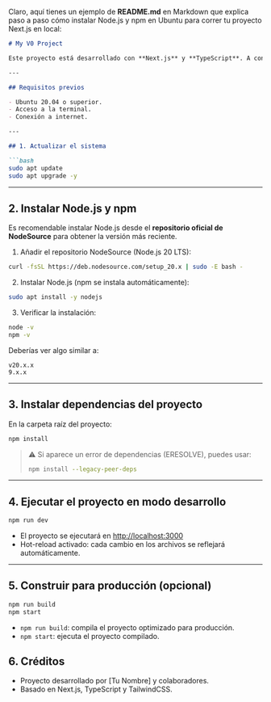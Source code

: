 Claro, aquí tienes un ejemplo de **README.md** en Markdown que explica paso a paso cómo instalar Node.js y npm en Ubuntu para correr tu proyecto Next.js en local:

````markdown
# My V0 Project

Este proyecto está desarrollado con **Next.js** y **TypeScript**. A continuación se detallan las instrucciones para instalar Node.js y npm en Ubuntu y ejecutar el proyecto en local.

---

## Requisitos previos

- Ubuntu 20.04 o superior.
- Acceso a la terminal.
- Conexión a internet.

---

## 1. Actualizar el sistema

```bash
sudo apt update
sudo apt upgrade -y
````

---

## 2. Instalar Node.js y npm

Es recomendable instalar Node.js desde el **repositorio oficial de NodeSource** para obtener la versión más reciente.

1. Añadir el repositorio NodeSource (Node.js 20 LTS):

```bash
curl -fsSL https://deb.nodesource.com/setup_20.x | sudo -E bash -
```

2. Instalar Node.js (npm se instala automáticamente):

```bash
sudo apt install -y nodejs
```

3. Verificar la instalación:

```bash
node -v
npm -v
```

Deberías ver algo similar a:

```
v20.x.x
9.x.x
```

---

## 3. Instalar dependencias del proyecto

En la carpeta raíz del proyecto:

```bash
npm install
```

> ⚠️ Si aparece un error de dependencias (ERESOLVE), puedes usar:
>
> ```bash
> npm install --legacy-peer-deps
> ```

---

## 4. Ejecutar el proyecto en modo desarrollo

```bash
npm run dev
```

* El proyecto se ejecutará en [http://localhost:3000](http://localhost:3000)
* Hot-reload activado: cada cambio en los archivos se reflejará automáticamente.

---

## 5. Construir para producción (opcional)

```bash
npm run build
npm start
```

* `npm run build`: compila el proyecto optimizado para producción.
* `npm start`: ejecuta el proyecto compilado.


## 6. Créditos

* Proyecto desarrollado por [Tu Nombre] y colaboradores.
* Basado en Next.js, TypeScript y TailwindCSS.
